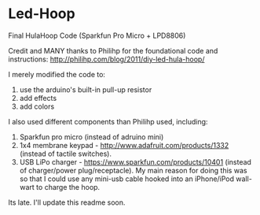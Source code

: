 Led-Hoop
========

Final HulaHoop Code (Sparkfun Pro Micro + LPD8806)

Credit and MANY thanks to Philihp for the foundational code and instructions:  http://philihp.com/blog/2011/diy-led-hula-hoop/


I merely modified the code to:

1) use the arduino's built-in pull-up resistor
2) add effects
3) add colors

I also used different components than Philihp used, including:

1) Sparkfun pro micro (instead of adruino mini)
2) 1x4 membrane keypad - http://www.adafruit.com/products/1332 (instead of tactile switches).
3) USB LiPo charger - https://www.sparkfun.com/products/10401  (instead of charger/power plug/receptacle).  My main reason for doing this was so that I could use any mini-usb cable hooked into an iPhone/iPod wall-wart to charge the hoop.


Its late.  I'll update this readme soon.
